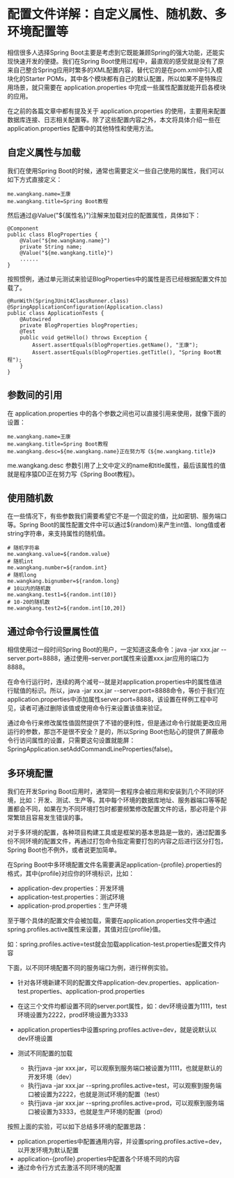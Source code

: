 # 配置文件详解：自定义属性、随机数、多环境配置等

相信很多人选择Spring Boot主要是考虑到它既能兼顾Spring的强大功能，还能实现快速开发的便捷。我们在Spring Boot使用过程中，最直观的感受就是没有了原来自己整合Spring应用时繁多的XML配置内容，替代它的是在pom.xml中引入模块化的Starter POMs，其中各个模块都有自己的默认配置，所以如果不是特殊应用场景，就只需要在  application.properties  中完成一些属性配置就能开启各模块的应用。  

在之前的各篇文章中都有提及关于  application.properties  的使用，主要用来配置数据库连接、日志相关配置等。除了这些配置内容之外，本文将具体介绍一些在  application.properties  配置中的其他特性和使用方法。  

## 自定义属性与加载

我们在使用Spring Boot的时候，通常也需要定义一些自己使用的属性，我们可以如下方式直接定义：  

	me.wangkang.name=王康
	me.wangkang.title=Spring Boot教程

然后通过@Value("${属性名}")注解来加载对应的配置属性，具体如下：    

	@Component
	public class BlogProperties {
		@Value("${me.wangkang.name}")
		private String name;
		@Value("${me.wangkang.title}")
		......
	}
	
按照惯例，通过单元测试来验证BlogProperties中的属性是否已经根据配置文件加载了。  

	@RunWith(SpringJUnit4ClassRunner.class)
	@SpringApplicationConfiguration(Application.class)
	public class ApplicationTests {
		@Autowired
		private BlogProperties blogProperties;
		@Test
		public void getHello() throws Exception {
			Assert.assertEquals(blogProperties.getName(), "王康");
			Assert.assertEquals(blogProperties.getTitle(), "Spring Boot教程");
		}
	}
	
## 参数间的引用

在  application.properties  中的各个参数之间也可以直接引用来使用，就像下面的设置：  

	me.wangkang.name=王康
	me.wangkang.title=Spring Boot教程
	me.wangkang.desc=${me.wangkang.name}正在努力写《${me.wangkang.title}》
	
me.wangkang.desc  参数引用了上文中定义的name和title属性，最后该属性的值就是程序猿DD正在努力写《Spring Boot教程》。  

## 使用随机数

在一些情况下，有些参数我们需要希望它不是一个固定的值，比如密钥、服务端口等。Spring Boot的属性配置文件中可以通过${random}来产生int值、long值或者string字符串，来支持属性的随机值。  

	# 随机字符串
	me.wangkang.value=${random.value}
	# 随机int
	me.wangkang.number=${random.int}
	# 随机long
	me.wangkang.bignumber=${random.long}
	# 10以内的随机数
	me.wangkang.test1=${random.int(10)}
	# 10-20的随机数
	me.wangkang.test2=${random.int[10,20]}
	
## 通过命令行设置属性值

相信使用过一段时间Spring Boot的用户，一定知道这条命令：java -jar xxx.jar --server.port=8888，通过使用–server.port属性来设置xxx.jar应用的端口为8888。  

在命令行运行时，连续的两个减号--就是对application.properties中的属性值进行赋值的标识。所以，java -jar xxx.jar --server.port=8888命令，等价于我们在application.properties中添加属性server.port=8888，该设置在样例工程中可见，读者可通过删除该值或使用命令行来设置该值来验证。  

通过命令行来修改属性值固然提供了不错的便利性，但是通过命令行就能更改应用运行的参数，那岂不是很不安全？是的，所以Spring Boot也贴心的提供了屏蔽命令行访问属性的设置，只需要这句设置就能屏：SpringApplication.setAddCommandLineProperties(false)。  

## 多环境配置

我们在开发Spring Boot应用时，通常同一套程序会被应用和安装到几个不同的环境，比如：开发、测试、生产等。其中每个环境的数据库地址、服务器端口等等配置都会不同，如果在为不同环境打包时都要频繁修改配置文件的话，那必将是个非常繁琐且容易发生错误的事。  

对于多环境的配置，各种项目构建工具或是框架的基本思路是一致的，通过配置多份不同环境的配置文件，再通过打包命令指定需要打包的内容之后进行区分打包，Spring Boot也不例外，或者说更加简单。  

在Spring Boot中多环境配置文件名需要满足application-{profile}.properties的格式，其中{profile}对应你的环境标识，比如：  
* application-dev.properties：开发环境
* application-test.properties：测试环境
* application-prod.properties：生产环境  

至于哪个具体的配置文件会被加载，需要在application.properties文件中通过spring.profiles.active属性来设置，其值对应{profile}值。  

如：spring.profiles.active=test就会加载application-test.properties配置文件内容  

下面，以不同环境配置不同的服务端口为例，进行样例实验。  

* 针对各环境新建不同的配置文件application-dev.properties、application-test.properties、application-prod.properties
* 在这三个文件均都设置不同的server.port属性，如：dev环境设置为1111，test环境设置为2222，prod环境设置为3333
* application.properties中设置spring.profiles.active=dev，就是说默认以dev环境设置
* 测试不同配置的加载  

  * 执行java -jar xxx.jar，可以观察到服务端口被设置为1111，也就是默认的开发环境（dev）
  * 执行java -jar xxx.jar --spring.profiles.active=test，可以观察到服务端口被设置为2222，也就是测试环境的配置（test）
  * 执行java -jar xxx.jar --spring.profiles.active=prod，可以观察到服务端口被设置为3333，也就是生产环境的配置（prod）  
  
按照上面的实验，可以如下总结多环境的配置思路：  
* pplication.properties中配置通用内容，并设置spring.profiles.active=dev，以开发环境为默认配置
* application-{profile}.properties中配置各个环境不同的内容
* 通过命令行方式去激活不同环境的配置  
